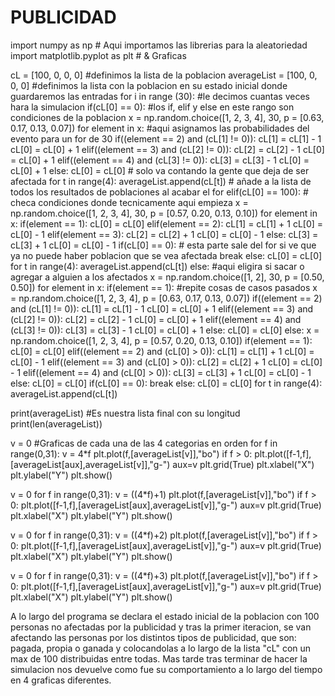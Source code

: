 # PUBLICIDAD

import numpy as np                     # Aqui importamos las librerias para la aleatoriedad
import matplotlib.pyplot as plt        # & Graficas

cL = [100, 0, 0, 0]                     #definimos la lista de la poblacion
averageList = [100, 0, 0, 0]            #definimos la lista con la poblacion en su estado inicial donde guardaremos las entradas
for i in range (30):                    #le decimos cuantas veces hara la simulacion
    if(cL[0] == 0):                     #los if, elif y else en este rango son condiciones de la poblacion
        x = np.random.choice([1, 2, 3, 4], 30, p = [0.63, 0.17, 0.13, 0.07])
        for element in x:               #aqui asignamos las probabilidades del evento para un for de 30
            if((element == 2) and (cL[1] != 0)):
                cL[1] = cL[1] - 1
                cL[0] = cL[0] + 1
            elif((element == 3) and (cL[2] != 0)):
                cL[2] = cL[2] - 1
                cL[0] = cL[0] + 1
            elif((element == 4) and (cL[3] != 0)):
                cL[3] = cL[3] - 1
                cL[0] = cL[0] + 1
            else:
                cL[0] = cL[0]          # solo va contando la gente que deja de ser afectada
        for t in range(4):
            averageList.append(cL[t])  # añade a la lista de todos los resultados de poblaciones al acabar el for
    elif(cL[0] == 100):                # checa condiciones donde tecnicamente aqui empieza
        x = np.random.choice([1, 2, 3, 4], 30, p = [0.57, 0.20, 0.13, 0.10])
        for element in x:
            if(element == 1):
                cL[0] = cL[0]
            elif(element == 2):
                cL[1] = cL[1] + 1
                cL[0] = cL[0] - 1
            elif(element == 3):
                cL[2] = cL[2] + 1
                cL[0] = cL[0] - 1
            else:
                cL[3] = cL[3] + 1
                cL[0] = cL[0] - 1
            if(cL[0] == 0):         # esta parte sale del for si ve que ya no puede haber poblacion que se vea afectada
                break
            else:
                cL[0] = cL[0]
        for t in range(4):
            averageList.append(cL[t])
    else:                           #aqui eligira si sacar o agregar a alguien a los afectados
        x = np.random.choice([1, 2], 30, p = [0.50, 0.50])
        for element in x:
            if(element == 1):       #repite cosas de casos pasados
                x = np.random.choice([1, 2, 3, 4], p = [0.63, 0.17, 0.13, 0.07])
                if((element == 2) and (cL[1] != 0)):
                    cL[1] = cL[1] - 1
                    cL[0] = cL[0] + 1
                elif((element == 3) and (cL[2] != 0)):
                    cL[2] = cL[2] - 1
                    cL[0] = cL[0] + 1
                elif((element == 4) and (cL[3] != 0)):
                    cL[3] = cL[3] - 1
                    cL[0] = cL[0] + 1
                else:
                    cL[0] = cL[0]
            else:
                x = np.random.choice([1, 2, 3, 4], p = [0.57, 0.20, 0.13, 0.10])
                if(element == 1):
                    cL[0] = cL[0]
                elif((element == 2) and (cL[0] > 0)):
                    cL[1] = cL[1] + 1
                    cL[0] = cL[0] - 1
                elif((element == 3) and (cL[0] > 0)):
                    cL[2] = cL[2] + 1
                    cL[0] = cL[0] - 1
                elif((element == 4) and (cL[0] > 0)):
                    cL[3] = cL[3] + 1
                    cL[0] = cL[0] - 1
                else:
                    cL[0] = cL[0]
                if(cL[0] == 0):
                    break
                else:
                    cL[0] = cL[0]
        for t in range(4):
            averageList.append(cL[t])


print(averageList)               #Es nuestra lista final con su longitud
print(len(averageList))


v = 0                           #Graficas de cada una de las 4 categorias en orden
for f in range(0,31):
    v = 4*f
    plt.plot(f,[averageList[v]],"bo")
    if f > 0:
        plt.plot([f-1,f],[averageList[aux],averageList[v]],"g-")
    aux=v
plt.grid(True)
plt.xlabel("X")
plt.ylabel("Y")
plt.show()


v = 0
for f in range(0,31):
    v = ((4*f)+1)
    plt.plot(f,[averageList[v]],"bo")
    if f > 0:
        plt.plot([f-1,f],[averageList[aux],averageList[v]],"g-")
    aux=v
plt.grid(True)
plt.xlabel("X")
plt.ylabel("Y")
plt.show()


v = 0
for f in range(0,31):
    v = ((4*f)+2)
    plt.plot(f,[averageList[v]],"bo")
    if f > 0:
        plt.plot([f-1,f],[averageList[aux],averageList[v]],"g-")
    aux=v
plt.grid(True)
plt.xlabel("X")
plt.ylabel("Y")
plt.show()


v = 0
for f in range(0,31):
    v = ((4*f)+3)
    plt.plot(f,[averageList[v]],"bo")
    if f > 0:
        plt.plot([f-1,f],[averageList[aux],averageList[v]],"g-")
    aux=v
plt.grid(True)
plt.xlabel("X")
plt.ylabel("Y")
plt.show()


A lo largo del programa se declara el estado inicial de la poblacion con 100 personas no afectadas por la publicidad y tras la primer iteracion, 
se van afectando las personas por los distintos tipos de publicidad, que son: pagada, propia o ganada 
y colocandolas a lo largo de la lista "cL" con un max de 100 distribuidas entre todas. 
Mas tarde tras terminar de hacer la simulacion nos devuelve como fue su comportamiento a lo largo del tiempo en 4 graficas diferentes.
